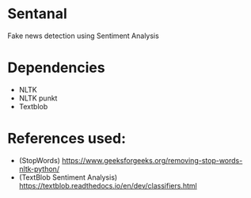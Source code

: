# Sentanal
Fake news detection using Sentiment Analysis

# Dependencies
- NLTK
- NLTK punkt
- Textblob



# References used:

- (StopWords) https://www.geeksforgeeks.org/removing-stop-words-nltk-python/
- (TextBlob Sentiment Analysis) https://textblob.readthedocs.io/en/dev/classifiers.html
